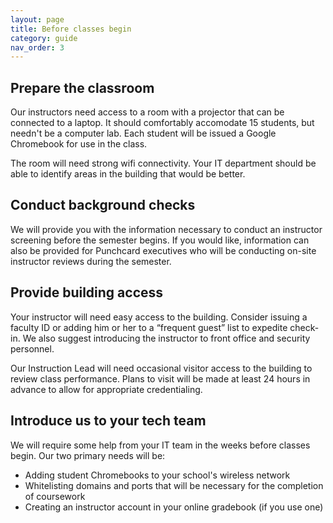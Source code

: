 ```yaml
---
layout: page
title: Before classes begin
category: guide
nav_order: 3
---
```


## Prepare the classroom

Our instructors need access to a room with a projector that can be connected to a laptop. It should comfortably accomodate 15 students, but needn't be a computer lab. Each student will be issued a Google Chromebook for use in the class. 

The room will need strong wifi connectivity. Your IT department should be able to identify areas in the building that would be better.

## Conduct background checks

We will provide you with the information necessary to conduct an instructor screening before the semester begins. If you would like, information can also be provided for Punchcard executives who will be conducting on-site instructor reviews during the semester.

## Provide building access

Your instructor will need easy access to the building. Consider issuing a faculty ID or adding him or her to a &ldquo;frequent guest&rdquo; list to expedite check-in. We also suggest introducing the instructor to front office and security personnel.

Our Instruction Lead will need occasional visitor access to the building to review class performance. Plans to visit will be made at least 24 hours in advance to allow for appropriate credentialing.

## Introduce us to your tech team

We will require some help from your IT team in the weeks before classes begin. Our two primary needs will be:

* Adding student Chromebooks to your school's wireless network
* Whitelisting domains and ports that will be necessary for the completion of coursework
* Creating an instructor account in your online gradebook (if you use one)